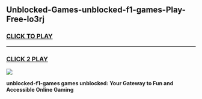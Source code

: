 
## Unblocked-Games-unblocked-f1-games-Play-Free-lo3rj
<h3>
<a href="https://premium76.site?title=unblocked-f1-games&ref=20M">CLICK TO PLAY</a></h3>
<hr>

<h3>
<a href="https://premium76.site?title=unblocked-f1-games&ref=20M">CLICK 2 PLAY</a>
  
</h3>

<a href="https://premium76.site?title=unblocked-f1-games&ref=19M"><img src="https://clearcache.store/games.png"></a>


**unblocked-f1-games games unblocked: Your Gateway to Fun and Accessible Online Gaming**
